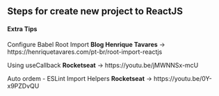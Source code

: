 <h2>Steps for create new project to ReactJS</h2>


<h4>Extra Tips</h4>
<p>Configure Babel Root Import <strong>Blog Henrique Tavares</strong> -> https://henriquetavares.com/pt-br/root-import-reactjs 
<p>Using useCallback <strong>Rocketseat</strong> -> https://youtu.be/jMWNNSx-mcU</p>
<p>Auto ordem - ESLint Import Helpers <strong>Rocketseat</strong> -> https://youtu.be/0Y-x9PZDvQU</p>
